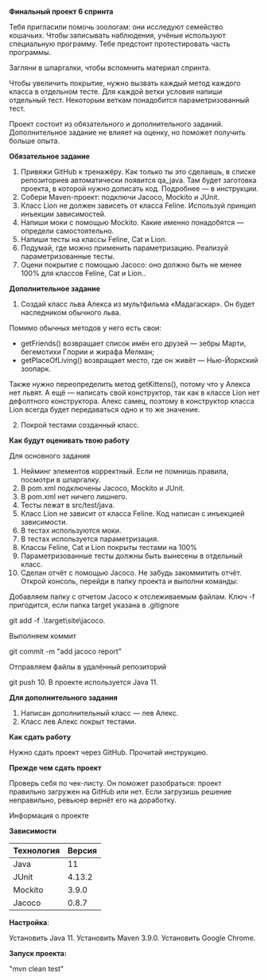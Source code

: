 **Финальный проект 6 спринта**

Тебя пригласили помочь зоологам: они исследуют семейство кошачьих. Чтобы записывать наблюдения, учёные используют специальную программу. Тебе предстоит протестировать часть программы.

Загляни в шпаргалки, чтобы вспомнить материал спринта.

Чтобы увеличить покрытие, нужно вызвать каждый метод каждого класса в отдельном тесте. Для каждой ветки условия напиши отдельный тест. Некоторым веткам понадобится параметризованный тест.

Проект состоит из обязательного и дополнительного заданий. Дополнительное задание не влияет на оценку, но поможет получить больше опыта.

**Обязательное задание**

1. Привяжи GitHub к тренажёру. Как только ты это сделаешь, в списке репозиториев автоматически появится qa_java. Там будет заготовка проекта, в которой нужно дописать код. Подробнее — в инструкции.
2. Собери Maven-проект: подключи Jacoco, Mockito и JUnit.
3. Класс Lion не должен зависеть от класса Feline. Используй принцип инъекции зависимостей.
4. Напиши моки с помощью Mockito. Какие именно понадобятся — определи самостоятельно.
5. Напиши тесты на классы Feline, Cat и Lion.
6. Подумай, где можно применить параметризацию. Реализуй параметризованные тесты.
7. Оцени покрытие с помощью Jacoco: оно должно быть не менее 100% для классов Feline, Cat и Lion..

**Дополнительное задание**

1. Создай класс льва Алекса из мультфильма «Мадагаскар». Он будет наследником обычного льва.

Помимо обычных методов у него есть свои:
* getFriends() возвращает список имён его друзей — зебры Марти, бегемотихи Глории и жирафа Мелман;
* getPlaceOfLiving() возвращает место, где он живёт — Нью-Йоркский зоопарк.

Также нужно переопределить метод getKittens(), потому что у Алекса нет львят. А ещё — написать свой конструктор, так как в классе Lion нет дефолтного конструктора. Алекс самец, поэтому в конструктор класса Lion всегда будет передаваться одно и то же значение.

2. Покрой тестами созданный класс.

**Как будут оценивать твою работу**

Для основного задания
1. Нейминг элементов корректный. Если не помнишь правила, посмотри в шпаргалку.
2. В pom.xml подключены Jacoco, Mockito и JUnit.
3. В pom.xml нет ничего лишнего.
4. Тесты лежат в src/test/java.
5. Класс Lion не зависит от класса Feline. Код написан с инъекцией зависимости.
6. В тестах используются моки.
7. В тестах используется параметризация.
8. Классы Feline, Cat и Lion покрыты тестами на 100%
9. Параметризованные тесты должны быть вынесены в отдельный класс.
10. Сделан отчёт с помощью Jacoco. Не забудь закоммитить отчёт. Открой консоль, перейди в папку проекта и выполни команды:

Добавляем папку с отчетом Jacoco к отслеживаемым файлам. Ключ -f пригодится, если папка target указана в .gitignore

git add -f .\target\site\jacoco\.

Выполняем коммит

git commit -m "add jacoco report"

Отправляем файлы в удалённый репозиторий

git push
10. В проекте используется Java 11.

**Для дополнительного задания**
1. Написан дополнительный класс — лев Алекс.
2. Класс лев Алекс покрыт тестами.

**Как сдать работу**

Нужно сдать проект через GitHub. Прочитай инструкцию.

**Прежде чем сдать проект**

Проверь себя по чек-листу. Он поможет разобраться: проект правильно загружен на GitHub или нет. Если загрузишь решение неправильно, ревьюер вернёт его на доработку.

Информация о проекте

**Зависимости**

| Технология | Версия |
|------|------|
| Java  | 11   | 
| JUnit  | 4.13.2|
| Mockito  | 3.9.0 | 
| Jacoco   | 0.8.7| 

**Настройка**:

Установить Java 11. Установить Maven 3.9.0. Установить Google Chrome.

**Запуск проекта:**

"mvn clean test"
